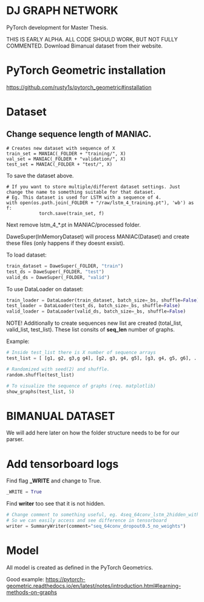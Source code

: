 # DJ GRAPH NETWORK
PyTorch development for Master Thesis.

THIS IS EARLY ALPHA. ALL CODE SHOULD WORK, BUT NOT FULLY COMMENTED.
Download Bimanual dataset from their website.

# PyTorch Geometric installation
https://github.com/rusty1s/pytorch_geometric#installation

# Dataset
## Change sequence length of <b>MANIAC</b>.
```
# Creates new dataset with sequence of X
train_set = MANIAC(_FOLDER + "training/", X)
val_set = MANIAC(_FOLDER + "validation/", X)
test_set = MANIAC(_FOLDER + "test/", X)
```

To save the dataset above.
```
# If you want to store multiple/different dataset settings. Just change the name to something suitable for that dataset.
# Eg. This dataset is used for LSTM with a sequence of 4.
with open(os.path.join(_FOLDER + "/raw/lstm_4_training.pt"), 'wb') as f:
            torch.save(train_set, f)
```


Next remove lstm_4_*.pt in MANIAC/processed folder.

DaweSuper(InMemoryDataset) will process MANIAC(Dataset) and create these files (only happens if they doesnt exsist).

To load dataset:
```python
train_dataset = DaweSuper(_FOLDER, "train")
test_ds = DaweSuper(_FOLDER, "test")
valid_ds = DaweSuper(_FOLDER, "valid")
```

To use DataLoader on dataset:
```python
train_loader = DataLoader(train_dataset, batch_size=_bs, shuffle=False)
test_loader = DataLoader(test_ds, batch_size=_bs, shuffle=False)
valid_loader = DataLoader(valid_ds, batch_size=_bs, shuffle=False)
```

NOTE! Additionally to create sequences new list are created (total_list, valid_list, test_list). These list consits of <b>seq_len</b> 
number of graphs.

Example:
```python
# Inside test_list there is X number of sequence arrays
test_list = [ [g1, g2, g3,g g4], [g2, g3, g4, g5], [g3, g4, g5, g6], .... ]

# Randomized with seed(2) and shuffle.
random.shuffle(test_list)

# To visualize the sequence of graphs (req. matplotlib)
show_graphs(test_list, 5)
```

# BIMANUAL DATASET
We will add here later on how the folder structure needs to be for our parser.


# Add tensorboard logs
Find flag <b>_WRITE</b> and change to True.
```Python
_WRITE = True
```

Find <b>writer</b> too see that it is not hidden.
```python
# Change comment to something useful, eg. 4seq_64conv_lstm_2hidden_with_weights
# So we can easily access and see difference in tensorboard
writer = SummaryWriter(comment="seq_64conv_dropout0.5_no_weights")
```


# Model
All model is created as defined in the PyTorch Geometrics. 

Good example: https://pytorch-geometric.readthedocs.io/en/latest/notes/introduction.html#learning-methods-on-graphs

